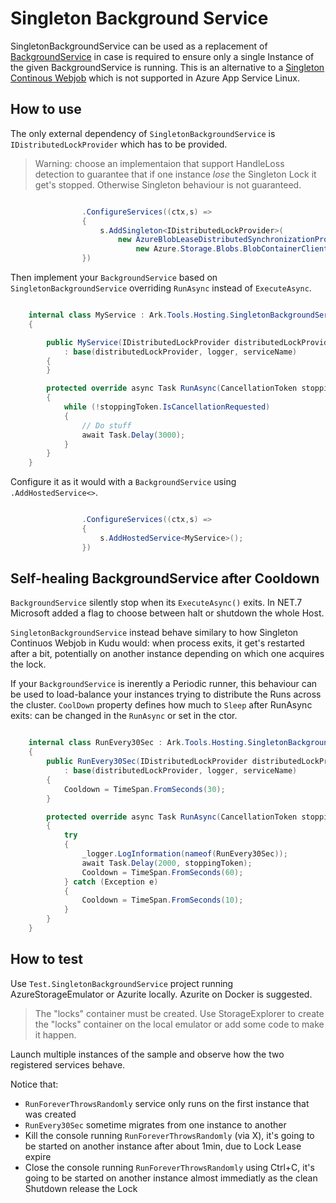 # Singleton Background Service

SingletonBackgroundService can be used as a replacement of [BackgroundService](https://learn.microsoft.com/en-us/aspnet/core/fundamentals/host/hosted-services?view=aspnetcore-6.0&tabs=visual-studio#backgroundservice-base-class) 
in case is required to ensure only a single Instance of the given BackgroundService is running.
This is an alternative to a [Singleton Continous Webjob](https://github.com/projectkudu/kudu/wiki/WebJobs#settingsjob-reference) which is not supported in Azure App Service Linux.

## How to use

The only external dependency of `SingletonBackgroundService` is `IDistributedLockProvider` which has to be provided.

> Warning: choose an implementaion that support HandleLoss detection to guarantee that if one instance _lose_ the Singleton Lock it get's stopped. Otherwise Singleton behaviour is not guaranteed.

```cs

                .ConfigureServices((ctx,s) =>
                {
                    s.AddSingleton<IDistributedLockProvider>(
                        new AzureBlobLeaseDistributedSynchronizationProvider(
                            new Azure.Storage.Blobs.BlobContainerClient(ctx.Configuration["ConnectionStrings:Storage"],"locks")));
                })
```

Then implement your `BackgroundService` based on `SingletonBackgroundService` overriding `RunAsync` instead of `ExecuteAsync`.

```cs

    internal class MyService : Ark.Tools.Hosting.SingletonBackgroundService
    {

        public MyService(IDistributedLockProvider distributedLockProvider, ILogger<RunForeverThrowsRandomly> logger, string? serviceName = null)
            : base(distributedLockProvider, logger, serviceName)
        {
        }

        protected override async Task RunAsync(CancellationToken stoppingToken)
        {
            while (!stoppingToken.IsCancellationRequested)
            {
                // Do stuff
                await Task.Delay(3000);
            }
        }
    }

```

Configure it as it would with a `BackgroundService` using `.AddHostedService<>`.

```cs

                .ConfigureServices((ctx,s) =>
                {
                    s.AddHostedService<MyService>();
                })

```

## Self-healing BackgroundService after Cooldown

`BackgroundService` silently stop when its `ExecuteAsync()` exits. In NET.7 Microsoft added a flag to choose between halt or shutdown the whole Host.

`SingletonBackgroundService` instead behave similary to how Singleton Continuos Webjob in Kudu would: when process exits, it get's restarted after a bit, 
potentially on another instance depending on which one acquires the lock.

If your `BackgroundService` is inerently a Periodic runner, this behaviour can be used to load-balance your instances trying to distribute the Runs across the cluster.
`CoolDown` property defines how much to `Sleep` after RunAsync exits: can be changed in the `RunAsync` or set in the ctor.

```cs

    internal class RunEvery30Sec : Ark.Tools.Hosting.SingletonBackgroundService
    {
        public RunEvery30Sec(IDistributedLockProvider distributedLockProvider, ILogger<RunEvery30Sec> logger, string? serviceName = null) 
            : base(distributedLockProvider, logger, serviceName)
        {
            Cooldown = TimeSpan.FromSeconds(30);
        }

        protected override async Task RunAsync(CancellationToken stoppingToken)
        {
            try
            {                
                _logger.LogInformation(nameof(RunEvery30Sec));
                await Task.Delay(2000, stoppingToken);
                Cooldown = TimeSpan.FromSeconds(60);
            } catch (Exception e)
            {
                Cooldown = TimeSpan.FromSeconds(10);
            }
        }
    }

```

## How to test

Use `Test.SingletonBackgroundService` project running AzureStorageEmulator or Azurite locally. Azurite on Docker is suggested.

> The "locks" container must be created. Use StorageExplorer to create the "locks" container on the local emulator or add some code to make it happen.

Launch multiple instances of the sample and observe how the two registered services behave.

Notice that:
- `RunForeverThrowsRandomly` service only runs on the first instance that was created
- `RunEvery30Sec` sometime migrates from one instance to another
- Kill the console running `RunForeverThrowsRandomly` (via X), it's going to be started on another instance after about 1min, due to Lock Lease expire
- Close the console running `RunForeverThrowsRandomly` using Ctrl+C, it's going to be started on another instance almost immediatly as the clean Shutdown release the Lock

